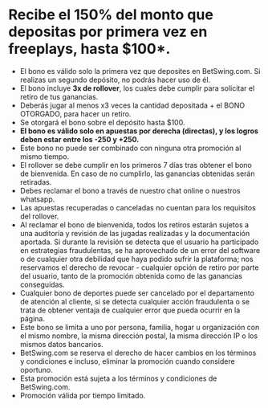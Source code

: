# Recibe el 150% del monto que depositas por primera vez en freeplays, hasta $100*.
- El bono es válido solo la primera vez que deposites en BetSwing.com. Si realizas un segundo depósito, no podrás hacer uso de él.
- El bono incluye **3x de rollover**, los cuales debe cumplir para solicitar el retiro de tus ganancias.
- Deberás jugar al menos x3 veces la cantidad depositada + el BONO OTORGADO, para hacer un retiro.
- Se otorgará el bono sobre el depósito hasta $100.
- **El bono es válido solo en apuestas por derecha (directas), y los logros deben estar entre los -250 y +250.**
- Este bono no puede ser combinado con ninguna otra promoción al mismo tiempo.
- El rollover se debe cumplir en los primeros 7 días tras obtener el bono de bienvenida. En caso de no cumplirlo, las ganancias obtenidas serán retiradas.
- Debes reclamar el bono a través de nuestro chat online o nuestros whatsapp.
- Las apuestas recuperadas o canceladas no cuentan para los requisitos del rollover.
- Al reclamar el bono de bienvenida, todos los retiros estarán sujetos a una auditoría y revisión de las jugadas realizadas y la documentación aportada. Si durante la revisión se detecta que el usuario ha participado en estrategias fraudulentas, se ha aprovechado de un error del software o de cualquier otra debilidad que haya podido sufrir la plataforma; nos reservamos el derecho de revocar - cualquier opción de retiro por parte del usuario, tanto de la promoción obtenida como de las ganancias conseguidas.
- Cualquier bono de deportes puede ser cancelado por el departamento de atención al cliente, si se detecta cualquier acción fraudulenta o se trata de obtener ventaja de cualquier error que pueda ocurrir en la página.
- Este bono se limita a uno por persona, familia, hogar u organización con el mismo nombre, la misma dirección postal, la misma dirección IP o los mismos datos bancarios.
- BetSwing.com se reserva el derecho de hacer cambios en los términos y condiciones e incluso, eliminar la promoción cuando considere oportuno.
- Esta promoción está sujeta a los términos y condiciones de BetSwing.com.
- Promoción válida por tiempo limitado.
